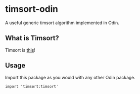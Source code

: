 # timsort-odin

A useful generic timsort algorithm implemented in Odin.

## What is Timsort?

Timsort is [this](https://en.wikipedia.org/wiki/Timsort)!

## Usage

Import this package as you would with any other Odin package.
```Odin
import 'timsort:timsort'
```
